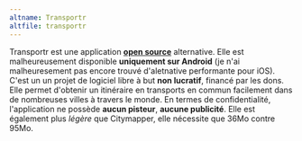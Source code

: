 ```yaml
---
altname: Transportr
altfile: transportr
---
```


Transportr est une application [**open source**](https://github.com/grote/Transportr) alternative. Elle est malheureusement disponible **uniquement sur Android** (je n'ai malheuresement pas encore trouvé d'aletnative performante pour iOS). C'est un un projet de logiciel libre à but **non lucratif**, financé par les dons. Elle permet d'obtenir un itinéraire en transports en commun facilement dans de nombreuses villes à travers le monde. En termes de confidentialité, l'application ne possède **aucun pisteur**, **aucune publicité**. Elle est également plus _légère_ que Citymapper, elle nécessite que 36Mo contre 95Mo.
